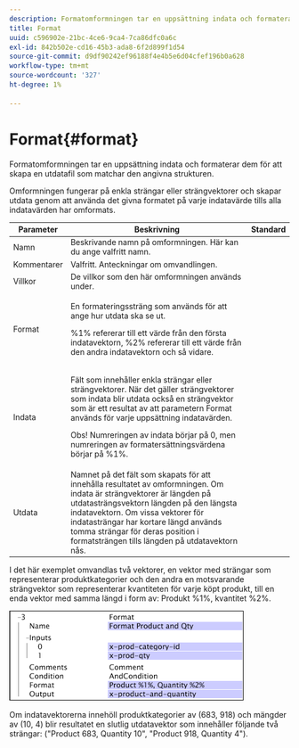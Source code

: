 ```yaml
---
description: Formatomformningen tar en uppsättning indata och formaterar dem för att skapa en utdatafil som matchar den angivna strukturen.
title: Format
uuid: c596902e-21bc-4ce6-9ca4-7ca86dfc0a6c
exl-id: 842b502e-cd16-45b3-ada8-6f2d899f1d54
source-git-commit: d9df90242ef96188f4e4b5e6d04cfef196b0a628
workflow-type: tm+mt
source-wordcount: '327'
ht-degree: 1%

---
```


# Format{#format}

Formatomformningen tar en uppsättning indata och formaterar dem för att skapa en utdatafil som matchar den angivna strukturen.

Omformningen fungerar på enkla strängar eller strängvektorer och skapar utdata genom att använda det givna formatet på varje indatavärde tills alla indatavärden har omformats.

<table id="table_3953C993167248AA9A47964A51C4AB5D"> 
 <thead> 
  <tr> 
   <th colname="col1" class="entry"> Parameter </th> 
   <th colname="col2" class="entry"> Beskrivning </th> 
   <th colname="col3" class="entry"> Standard </th> 
  </tr> 
 </thead>
 <tbody> 
  <tr> 
   <td colname="col1"> Namn </td> 
   <td colname="col2"> Beskrivande namn på omformningen. Här kan du ange valfritt namn. </td> 
   <td colname="col3"></td> 
  </tr> 
  <tr> 
   <td colname="col1"> Kommentarer </td> 
   <td colname="col2"> Valfritt. Anteckningar om omvandlingen. </td> 
   <td colname="col3"></td> 
  </tr> 
  <tr> 
   <td colname="col1"> Villkor </td> 
   <td colname="col2"> De villkor som den här omformningen används under. </td> 
   <td colname="col3"></td> 
  </tr> 
  <tr> 
   <td colname="col1"> Format </td> 
   <td colname="col2"> <p>En formateringssträng som används för att ange hur utdata ska se ut. </p> <p> %1% refererar till ett värde från den första indatavektorn, %2% refererar till ett värde från den andra indatavektorn och så vidare. </p> </td> 
   <td colname="col3"></td> 
  </tr> 
  <tr> 
   <td colname="col1"> Indata </td> 
   <td colname="col2"> <p>Fält som innehåller enkla strängar eller strängvektorer. När det gäller strängvektorer som indata blir utdata också en strängvektor som är ett resultat av att parametern <span class="wintitle"> Format</span> används för varje uppsättning indatavärden. </p> <p> <p>Obs!  Numreringen av indata börjar på 0, men numreringen av formatersättningsvärdena börjar på %1%. </p> </p> </td> 
   <td colname="col3"></td> 
  </tr> 
  <tr> 
   <td colname="col1"> Utdata </td> 
   <td colname="col2"> Namnet på det fält som skapats för att innehålla resultatet av omformningen. Om indata är strängvektorer är längden på utdatasträngsvektorn längden på den längsta indatavektorn. Om vissa vektorer för indatasträngar har kortare längd används tomma strängar för deras position i formatsträngen tills längden på utdatavektorn nås. </td> 
   <td colname="col3"></td> 
  </tr> 
 </tbody> 
</table>

I det här exemplet omvandlas två vektorer, en vektor med strängar som representerar produktkategorier och den andra en motsvarande strängvektor som representerar kvantiteten för varje köpt produkt, till en enda vektor med samma längd i form av: Produkt %1%, kvantitet %2%.

![](assets/cfg_TransformationType_Format.png)

Om indatavektorerna innehöll produktkategorier av (683, 918) och mängder av (10, 4) blir resultatet en slutlig utdatavektor som innehåller följande två strängar: (&quot;Product 683, Quantity 10&quot;, &quot;Product 918, Quantity 4&quot;).
